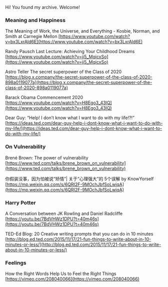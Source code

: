 Hi! You found my archive. Welcome!

### Meaning and Happiness

The Meaning of Work, the Universe, and Everything - Kosbie, Norman, and Smith at Carnegie Mellon 
[https://www.youtube.com/watch?v=bx3LxrAld6E](https://www.youtube.com/watch?v=bx3LxrAld6E)

Randy Pausch Last Lecture: Achieving Your Childhood Dreams  
[https://www.youtube.com/watch?v=ji5_MqicxSo](https://www.youtube.com/watch?v=ji5_MqicxSo)

Astro Teller The secret superpower of the Class of 2020  
[https://blog.x.company/the-secret-superpower-of-the-class-of-2020-898a0119077a](https://blog.x.company/the-secret-superpower-of-the-class-of-2020-898a0119077a)

Barack Obama Commencement 2020  
[https://www.youtube.com/watch?v=H8Ego3_43lQ](https://www.youtube.com/watch?v=H8Ego3_43lQ)

Dear Guy: “Help! I don’t know what I want to do with my life!?!”  
[https://ideas.ted.com/dear-guy-help-i-dont-know-what-i-want-to-do-with-my-life/](https://ideas.ted.com/dear-guy-help-i-dont-know-what-i-want-to-do-with-my-life/)

### On Vulnerability

Brené Brown: The power of vulnerability  
[https://www.ted.com/talks/brene_brown_on_vulnerability](https://www.ted.com/talks/brene_brown_on_vulnerability)

你假装没事，因为怕被说“矫情”| 关于“心理强大”的 5个误解 by KnowYorself  
[https://mp.weixin.qq.com/s/6QRI2F-9MOchJbfSoLwiqA](https://mp.weixin.qq.com/s/6QRI2F-9MOchJbfSoLwiqA)

### Harry Potter

A Conversation between JK Rowling and Daniel Radcliffe  
[https://youtu.be/7BdVHWz1DPU?t=40m46s](https://youtu.be/7BdVHWz1DPU?t=40m46s)

TED-Ed Blog: 20 Creative writing prompts that you can do in 10 minutes  
[http://blog.ed.ted.com/2015/11/17/21-fun-things-to-write-about-in-10-minutes-or-less/](http://blog.ed.ted.com/2015/11/17/21-fun-things-to-write-about-in-10-minutes-or-less/)

### Feelings

How the Right Words Help Us to Feel the Right Things  
[https://vimeo.com/208040066](https://vimeo.com/208040066)
